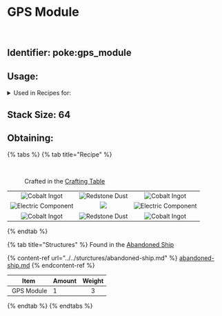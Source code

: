 # GPS Module

<figure><img src="https://github.com/user-attachments/assets/e86a7ee9-4449-47a6-9164-6b435c473780" alt=""><figcaption></figcaption></figure>

## Identifier: poke:gps\_module

## Usage:

<details>

<summary>Used in Recipes for:</summary>

* [<img src="https://github.com/user-attachments/assets/8ee539e5-315e-4aa7-8a8d-ada4f3b1fa31" alt="" data-size="line"> Duster](../../blocks/automation/duster.md)
* [<img src="../../.gitbook/assets/dirter.png" alt="" data-size="line"> Dirter](../../blocks/automation/dirter.md)
* [<img src="https://github.com/user-attachments/assets/706de320-8301-454e-b64d-871aadf2d8fd" alt="" data-size="line">Cobbler](../../blocks/automation/cobbler.md)
* Calibrated Block Breaker
* Calibrated Cobblestone Generator
* [<img src="https://github.com/user-attachments/assets/d5e4412f-b092-413f-99d9-a9e09033cd29" alt="" data-size="line">Receiver](receiver.md)
* [<img src="https://github.com/ItsMePok/PFE/assets/136857747/0d304ca1-2400-4a15-a78e-0a11e717ac09" alt="" data-size="line">Gravity Gem](../gems/gravity-gem.md)

</details>

## <img src="https://minecraft.wiki/images/Light_Gray_Bundle_JE1_BE1.png?b552e" alt="" data-size="line">Stack Size: 64

## Obtaining:

{% tabs %}
{% tab title="Recipe" %}


<figure><img src="https://minecraft.wiki/images/thumb/Crafting_Table_JE4_BE3.png/150px-Crafting_Table_JE4_BE3.png?5767f" alt=""><figcaption><p>Crafted in the <a href="https://minecraft.wiki/w/Crafting_Table">Crafting Table</a></p></figcaption></figure>

|                                                                                                        |                                                                                                                             |                                                                                                        |
| :----------------------------------------------------------------------------------------------------: | :-------------------------------------------------------------------------------------------------------------------------: | :----------------------------------------------------------------------------------------------------: |
|    ![Cobalt Ingot](https://github.com/user-attachments/assets/f2b33b06-67a6-4a44-9c12-0259f8eb17a4)    | ![Redstone Dust](https://minecraft.wiki/images/thumb/Redstone\_Dust\_JE2\_BE2.png/150px-Redstone\_Dust\_JE2\_BE2.png?8cf17) |    ![Cobalt Ingot](https://github.com/user-attachments/assets/f2b33b06-67a6-4a44-9c12-0259f8eb17a4)    |
| ![Electric Component](https://github.com/user-attachments/assets/74fc7c8a-64ec-44e5-b227-588b7485a088) |                                ![](https://minecraft.wiki/images/Compass\_JE3\_BE3.gif?0043f)                               | ![Electric Component](https://github.com/user-attachments/assets/74fc7c8a-64ec-44e5-b227-588b7485a088) |
|    ![Cobalt Ingot](https://github.com/user-attachments/assets/f2b33b06-67a6-4a44-9c12-0259f8eb17a4)    | ![Redstone Dust](https://minecraft.wiki/images/thumb/Redstone\_Dust\_JE2\_BE2.png/150px-Redstone\_Dust\_JE2\_BE2.png?8cf17) |    ![Cobalt Ingot](https://github.com/user-attachments/assets/f2b33b06-67a6-4a44-9c12-0259f8eb17a4)    |
{% endtab %}

{% tab title="Structures" %}
Found in the [Abandoned Ship](https://pfewiki.gitbook.io/home/sturctures/abandoned-ship)

{% content-ref url="../../sturctures/abandoned-ship.md" %}
[abandoned-ship.md](../../sturctures/abandoned-ship.md)
{% endcontent-ref %}

| Item                                                                                                                           | Amount | Weight |
| ------------------------------------------------------------------------------------------------------------------------------ | ------ | :----: |
| <img src="https://github.com/user-attachments/assets/e86a7ee9-4449-47a6-9164-6b435c473780" alt="" data-size="line"> GPS Module | 1      |    3   |
{% endtab %}
{% endtabs %}
